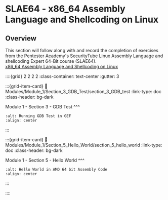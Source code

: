 # SLAE64 - x86_64 Assembly Language and Shellcoding on Linux

## Overview
This section will follow along with and record the completion of exercises from the Pentester Academy's SecurityTube Linux Assembly Language and shellcoding Expert 64-Bit course (SLAE64). <br>
[x86_64 Assembly Language and Shellcoding on Linux](https://www.pentesteracademy.com/course?id=7)

::::{grid} 2 2 2 2
:class-container: text-center
:gutter: 3

:::{grid-item-card}
:link: Modules/Module_1/Section_3_GDB_Test/section_3_GDB_test
:link-type: doc
:class-header: bg-dark

Module 1 - Section 3 - GDB Test
^^^
```{image} images/running_gdb_test_in_GEF.png
:alt: Running GDB Test in GEF
:align: center
```
:::

:::{grid-item-card}
:link: Modules/Module_1/Section_5_Hello_World/section_5_hello_world
:link-type: doc
:class-header: bg-dark

Module 1 - Section 5 - Hello World
^^^
```{image} images/64bit_hello_world_asm_code.jpg
:alt: Hello World in AMD 64 bit Assembly Code
:align: center
```
:::

::::
